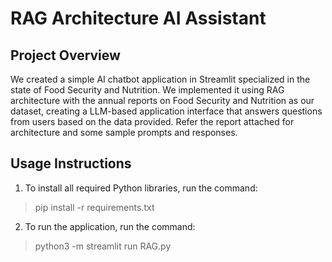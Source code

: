 # RAG Architecture AI Assistant

## Project Overview
We created a simple AI chatbot application in Streamlit specialized in the state of Food Security and Nutrition. 
We implemented it using RAG architecture with the annual reports on Food Security and Nutrition as our dataset, 
creating a LLM-based application interface that answers questions from users based on the data provided.
Refer the report attached for architecture and some sample prompts and responses.

## Usage Instructions
1. To install all required Python libraries, run the command:
> pip install -r requirements.txt

2. To run the application, run the command:
> python3 -m streamlit run RAG.py
